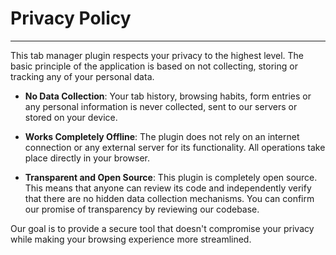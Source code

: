 # Privacy Policy
---

This tab manager plugin respects your privacy to the highest level. The basic principle of the application is based on not collecting, storing or tracking any of your personal data.

- **No Data Collection**: Your tab history, browsing habits, form entries or any personal information is never collected, sent to our servers or stored on your device.

- **Works Completely Offline**: The plugin does not rely on an internet connection or any external server for its functionality. All operations take place directly in your browser.

- **Transparent and Open Source**: This plugin is completely open source. This means that anyone can review its code and independently verify that there are no hidden data collection mechanisms. You can confirm our promise of transparency by reviewing our codebase.

Our goal is to provide a secure tool that doesn't compromise your privacy while making your browsing experience more streamlined.
